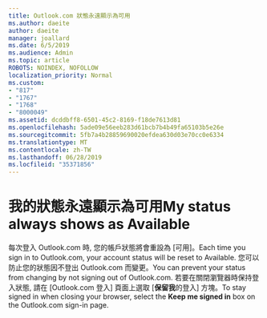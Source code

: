 ```yaml
---
title: Outlook.com 狀態永遠顯示為可用
ms.author: daeite
author: daeite
manager: joallard
ms.date: 6/5/2019
ms.audience: Admin
ms.topic: article
ROBOTS: NOINDEX, NOFOLLOW
localization_priority: Normal
ms.custom:
- "817"
- "1767"
- "1768"
- "8000049"
ms.assetid: dcddbff8-6501-45c2-8169-f18de7613d81
ms.openlocfilehash: 5ade09e56eeb283d61bcb7b4b49fa65103b5e26e
ms.sourcegitcommit: 5fb7a4b28859690020efdea630d03e70cc0e6334
ms.translationtype: MT
ms.contentlocale: zh-TW
ms.lasthandoff: 06/28/2019
ms.locfileid: "35371856"
---
```

# <a name="my-status-always-shows-as-available"></a><span data-ttu-id="26e53-102">我的狀態永遠顯示為可用</span><span class="sxs-lookup"><span data-stu-id="26e53-102">My status always shows as Available</span></span>

<span data-ttu-id="26e53-103">每次登入 Outlook.com 時, 您的帳戶狀態將會重設為 [可用]。</span><span class="sxs-lookup"><span data-stu-id="26e53-103">Each time you sign in to Outlook.com, your account status will be reset to Available.</span></span> <span data-ttu-id="26e53-104">您可以防止您的狀態因不登出 Outlook.com 而變更。</span><span class="sxs-lookup"><span data-stu-id="26e53-104">You can prevent your status from changing by not signing out of Outlook.com.</span></span> <span data-ttu-id="26e53-105">若要在關閉瀏覽器時保持登入狀態, 請在 [Outlook.com 登入] 頁面上選取 [**保留我**的登入] 方塊。</span><span class="sxs-lookup"><span data-stu-id="26e53-105">To stay signed in when closing your browser, select the **Keep me signed in** box on the Outlook.com sign-in page.</span></span>
